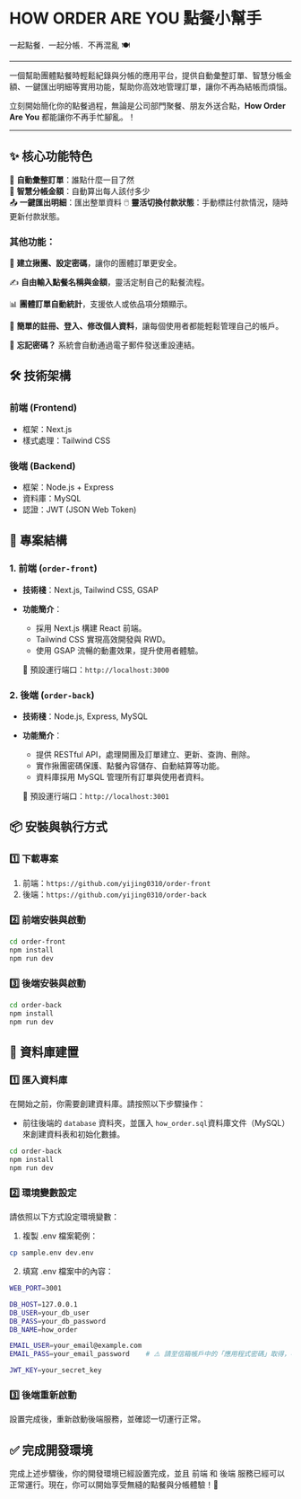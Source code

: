 
# HOW ORDER ARE YOU 點餐小幫手  
一起點餐．一起分帳．不再混亂 🍽️  

---

一個幫助團體點餐時輕鬆紀錄與分帳的應用平台，提供自動彙整訂單、智慧分帳金額、一鍵匯出明細等實用功能，幫助你高效地管理訂單，讓你不再為結帳而煩惱。

立刻開始簡化你的點餐過程，無論是公司部門聚餐、朋友外送合點，**How Order Are You** 都能讓你不再手忙腳亂。！

---

## ✨ 核心功能特色

🧾 **自動彙整訂單**：誰點什麼一目了然  
💸 **智慧分帳金額**：自動算出每人該付多少  
📤 **一鍵匯出明細**：匯出整單資料
🖱️ **靈活切換付款狀態**：手動標註付款情況，隨時更新付款狀態。


### 其他功能：


🔐 **建立揪團、設定密碼**，讓你的團體訂單更安全。

✍️ **自由輸入點餐名稱與金額**，靈活定制自己的點餐流程。

📊 **團體訂單自動統計**，支援依人或依品項分類顯示。

📝 **簡單的註冊、登入、修改個人資料**，讓每個使用者都能輕鬆管理自己的帳戶。

💌 **忘記密碼？** 系統會自動通過電子郵件發送重設連結。




## 🛠️ 技術架構

### 前端 (Frontend)

- 框架：Next.js
- 樣式處理：Tailwind CSS

### 後端 (Backend)

- 框架：Node.js + Express
- 資料庫：MySQL
- 認證：JWT (JSON Web Token)


## 🧱 專案結構


### 1. 前端 (`order-front`)

- **技術棧**：Next.js, Tailwind CSS, GSAP
- **功能簡介**：
  - 採用 Next.js 構建 React 前端。
  - Tailwind CSS 實現高效開發與 RWD。
  - 使用 GSAP 流暢的動畫效果，提升使用者體驗。
  
  📍 預設運行端口：`http://localhost:3000`


### 2. 後端 (`order-back`)

- **技術棧**：Node.js, Express, MySQL
- **功能簡介**：
  - 提供 RESTful API，處理開團及訂單建立、更新、查詢、刪除。
  - 實作揪團密碼保護、點餐內容儲存、自動結算等功能。
  - 資料庫採用 MySQL 管理所有訂單與使用者資料。

  📍 預設運行端口：`http://localhost:3001`



## 📦 安裝與執行方式

### 1️⃣ 下載專案

1. 前端：`https://github.com/yijing0310/order-front`
2. 後端：`https://github.com/yijing0310/order-back`

### 2️⃣ 前端安裝與啟動

```bash
cd order-front
npm install
npm run dev
```


### 3️⃣ 後端安裝與啟動

```bash
cd order-back
npm install
npm run dev
```

##  🧩 資料庫建置

###  1️⃣ 匯入資料庫

在開始之前，你需要創建資料庫。請按照以下步驟操作：

- 前往後端的 `database` 資料夾，並匯入 `how_order.sql`資料庫文件（MySQL）來創建資料表和初始化數據。

```bash
cd order-back
npm install
npm run dev
```
###  2️⃣  環境變數設定
請依照以下方式設定環境變數：

1. 複製 .env 檔案範例：

```bash
cp sample.env dev.env
```

2. 填寫 .env 檔案中的內容：

```bash
WEB_PORT=3001

DB_HOST=127.0.0.1
DB_USER=your_db_user
DB_PASS=your_db_password
DB_NAME=how_order

EMAIL_USER=your_email@example.com
EMAIL_PASS=your_email_password    # ⚠️ 請至信箱帳戶中的「應用程式密碼」取得，不能使用一般登入密碼

JWT_KEY=your_secret_key
```

### 3️⃣ 後端重新啟動
設置完成後，重新啟動後端服務，並確認一切運行正常。

##  ✅  完成開發環境
完成上述步驟後，你的開發環境已經設置完成，並且 前端 和 後端 服務已經可以正常運行。現在，你可以開始享受無縫的點餐與分帳體驗！🚀